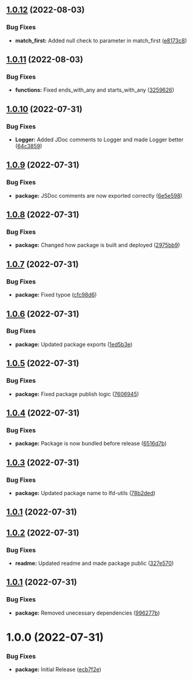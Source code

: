 ## [1.0.12](https://github.com/Luis-Domenech/lfd-utils/compare/v1.0.11...v1.0.12) (2022-08-03)


### Bug Fixes

* **match_first:** Added null check to parameter in match_first ([e8173c8](https://github.com/Luis-Domenech/lfd-utils/commit/e8173c822c80f9b5e5ed1bab3e2a3504a4da781e))

## [1.0.11](https://github.com/Luis-Domenech/lfd-utils/compare/v1.0.10...v1.0.11) (2022-08-03)


### Bug Fixes

* **functions:** Fixed ends_with_any and starts_with_any ([3259626](https://github.com/Luis-Domenech/lfd-utils/commit/3259626b83ae9103c7dcf498240cec7b6ffaaced))

## [1.0.10](https://github.com/Luis-Domenech/lfd-utils/compare/v1.0.9...v1.0.10) (2022-07-31)


### Bug Fixes

* **Logger:** Added JDoc comments to Logger and made Logger better ([64c3859](https://github.com/Luis-Domenech/lfd-utils/commit/64c3859472ac716760d1c8354738796db9d95121))

## [1.0.9](https://github.com/Luis-Domenech/lfd-utils/compare/v1.0.8...v1.0.9) (2022-07-31)


### Bug Fixes

* **package:** JSDoc comments are now exported correctly ([6e5e598](https://github.com/Luis-Domenech/lfd-utils/commit/6e5e598134dce1bf89cb10885bc38c9a5d31b0ca))

## [1.0.8](https://github.com/Luis-Domenech/lfd-utils/compare/v1.0.7...v1.0.8) (2022-07-31)


### Bug Fixes

* **package:** Changed how package is built and deployed ([2975bb9](https://github.com/Luis-Domenech/lfd-utils/commit/2975bb9b4f972703d1cf36df93579ea5b94297d8))

## [1.0.7](https://github.com/Luis-Domenech/lfd-utils/compare/v1.0.6...v1.0.7) (2022-07-31)


### Bug Fixes

* **package:** Fixed typoe ([cfc98d6](https://github.com/Luis-Domenech/lfd-utils/commit/cfc98d60bd05462c90e85e7f0f5e247003f1f1e6))

## [1.0.6](https://github.com/Luis-Domenech/lfd-utils/compare/v1.0.5...v1.0.6) (2022-07-31)


### Bug Fixes

* **package:** Updated package exports ([1ed5b3e](https://github.com/Luis-Domenech/lfd-utils/commit/1ed5b3ef4c59257c5897f9c787ed1a3f4e68737e))

## [1.0.5](https://github.com/Luis-Domenech/lfd-utils/compare/v1.0.4...v1.0.5) (2022-07-31)


### Bug Fixes

* **package:** Fixed package publish logic ([7606945](https://github.com/Luis-Domenech/lfd-utils/commit/760694586cb9db604f4d654afedc4a31a16d69e2))

## [1.0.4](https://github.com/Luis-Domenech/lfd-utils/compare/v1.0.3...v1.0.4) (2022-07-31)


### Bug Fixes

* **package:** Package is now  bundled before release ([6516d7b](https://github.com/Luis-Domenech/lfd-utils/commit/6516d7b3a770d66c8988626eb871f9859b3c5d48))

## [1.0.3](https://github.com/Luis-Domenech/lfd-utils/compare/v1.0.2...v1.0.3) (2022-07-31)


### Bug Fixes

* **package:** Updated package name to lfd-utils ([78b2ded](https://github.com/Luis-Domenech/lfd-utils/commit/78b2ded9b65fcbbb100c4f349bcfbdc0a2d35f69))

## [1.0.1](https://github.com/Luis-Domenech/lfd-utils/compare/v1.0.0...v1.0.1) (2022-07-31)
## [1.0.2](https://github.com/Luis-Domenech/lfd-utils/compare/v1.0.1...v1.0.2) (2022-07-31)


### Bug Fixes

* **readme:** Updated readme and made package public ([327e570](https://github.com/Luis-Domenech/lfd-utils/commit/327e5701c21cc630f696b2c3d735e62062c07e14))

## [1.0.1](https://github.com/Luis-Domenech/lfd-utils/compare/v1.0.0...v1.0.1) (2022-07-31)


### Bug Fixes

* **package:** Removed unecessary dependencies ([996277b](https://github.com/Luis-Domenech/lfd-utils/commit/996277b4079437f3d5a5618df9384322a3e1883f))

# 1.0.0 (2022-07-31)


### Bug Fixes

* **package:** Initial Release ([ecb7f2e](https://github.com/Luis-Domenech/lfd-utils/commit/ecb7f2e9dbc9d6895d9324797b53b740b29786cf))

